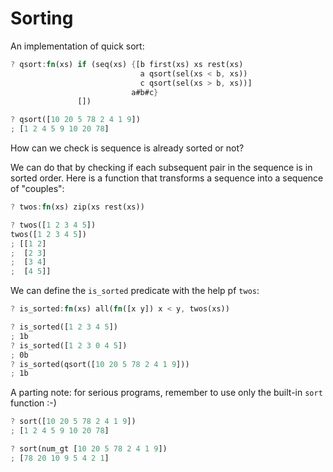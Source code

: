 # Sorting

An implementation of quick sort:

```rust
? qsort:fn(xs) if (seq(xs) {[b first(xs) xs rest(xs)
                             a qsort(sel(xs < b, xs))
                             c qsort(sel(xs > b, xs))]
                           a#b#c}
	           [])

? qsort([10 20 5 78 2 4 1 9])
; [1 2 4 5 9 10 20 78]
```

How can we check is sequence is already sorted or not?

We can do that by checking if each subsequent pair in the sequence is in sorted order.
Here is a function that transforms a sequence into a sequence of "couples":

```rust
? twos:fn(xs) zip(xs rest(xs))

? twos([1 2 3 4 5])
twos([1 2 3 4 5])
; [[1 2]
;  [2 3]
;  [3 4]
;  [4 5]]
```

We can define the `is_sorted` predicate with the help pf `twos`:

```rust
? is_sorted:fn(xs) all(fn([x y]) x < y, twos(xs))

? is_sorted([1 2 3 4 5])
; 1b
? is_sorted([1 2 3 0 4 5])
; 0b
? is_sorted(qsort([10 20 5 78 2 4 1 9]))
; 1b
```

A parting note: for serious programs, remember to use only the built-in `sort` function :-)

```rust
? sort([10 20 5 78 2 4 1 9])
; [1 2 4 5 9 10 20 78]

? sort(num_gt [10 20 5 78 2 4 1 9])
; [78 20 10 9 5 4 2 1]
```
